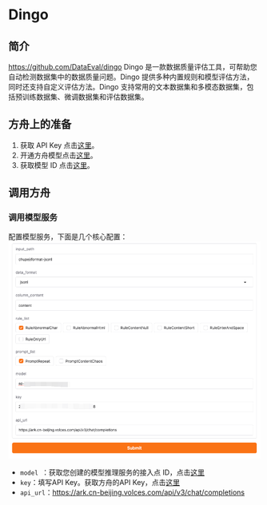 # Dingo
## 简介

https://github.com/DataEval/dingo
Dingo 是一款数据质量评估工具，可帮助您自动检测数据集中的数据质量问题。Dingo 提供多种内置规则和模型评估方法，同时还支持自定义评估方法。Dingo 支持常用的文本数据集和多模态数据集，包括预训练数据集、微调数据集和评估数据集。

## 方舟上的准备


1. 获取 API Key 点击[这里](https://console.volcengine.com/ark/region:ark+cn-beijing/apiKey)。
2. 开通方舟模型点击[这里](https://console.volcengine.com/ark/region:ark+cn-beijing/openManagement)。
3. 获取模型 ID 点击[这里](https://www.volcengine.com/docs/82379/1330310#%E6%96%87%E6%9C%AC%E7%94%9F%E6%88%90)。


## 调用方舟
### 调用模型服务
配置模型服务，下面是几个核心配置：
<img src="../Dingo/asset/dingo.png" width="600" ></img>

* `model `：获取您创建的模型推理服务的接入点 ID，点击[这里](https://console.volcengine.com/ark/region:ark+cn-beijing/endpoint?config=%7B%7D)
* `key`：填写API Key。获取方舟的API Key，点击[这里](https://console.volcengine.com/ark/region:ark+cn-beijing/apiKey)
* `api_url`：https://ark.cn-beijing.volces.com/api/v3/chat/completions






